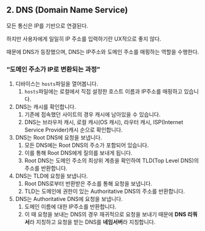 ## 2. DNS (Domain Name Service)

모든 통신은 IP를 기반으로 연결된다.

하지만 사용자에게 일일히 IP 주소를 입력하기란 UX적으로 좋지 않다.

때문에 DNS가 등장했으며, DNS는 IP주소와 도메인 주소를 매핑하는 역할을 수행한다.

### “도메인 주소가 IP로 변환되는 과정”

1. 디바이스는 `hosts`파일을 열어봅니다.
    1. `hosts`파일에는 로컬에서 직접 설정한 호스트 이름과 IP주소를 매핑하고 있습니다.
2. DNS는 캐시를 확인합니다.
    1. 기존에 접속했던 사이트의 경우 캐시에 남아있을 수 있습니다.
    2. DNS는 브라우저 캐시, 로컬 캐시(OS 캐시), 라우터 캐시, ISP(Internet Service Provider)캐시 순으로 확인합니다.
3. DNS는 Root DNS에 요청을 보냅니다.
    1. 모든 DNS에는 Root DNS의 주소가 포함되어 있습니다.
    2. 이를 통해 Root DNS에게 질의를 보내게 됩니다.
    3. Root DNS는 도메인 주소의 최상위 계층을 확인하여 TLD(Top Level DNS)의 주소를 반환합니다.
4. DNS는 TLD에 요청을 보냅니다.
    1. Root DNS로부터 반환받은 주소를 통해 요청을 보냅니다.
    2. TLD는 도메인에 권한이 있는 Authoritative DNS의 주소를 반환합니다.
5. DNS는 Authoritative DNS에 요청을 보냅니다.
    1. 도메인 이름에 대한 IP주소를 반환합니다.
    2. 이 때 요청을 보내는 DNS의 경우 재귀적으로 요청을 보내기 때문에
       **DNS 리쿼서**라 지칭하고 요청을 받는 DNS를 **네임서버**라 지칭합니다.